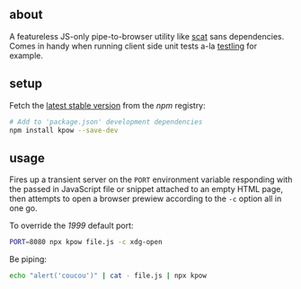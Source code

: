 ## about

A featureless JS-only pipe-to-browser utility like [scat](https://github.com/hughsk/scat) sans dependencies. Comes in handy when running client side unit tests a-la [testling](https://github.com/substack/testling) for example.

## setup

Fetch the [latest stable version](https://npm.im/kpow) from the _npm_ registry:

```sh
# Add to 'package.json' development dependencies
npm install kpow --save-dev
```

## usage

Fires up a transient server on the `PORT` environment variable responding with the passed in JavaScript file or snippet attached to an empty HTML page, then attempts to open a browser prewiew according to the `-c` option all in one go.

To override the _1999_ default port:

```sh
PORT=8080 npx kpow file.js -c xdg-open
```

Be piping:

```sh
echo "alert('coucou')" | cat - file.js | npx kpow
```
